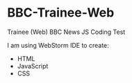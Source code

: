 # BBC-Trainee-Web
Trainee (Web) BBC News JS Coding Test

I am using WebStorm IDE to create:
* HTML
* JavaScript
* CSS

